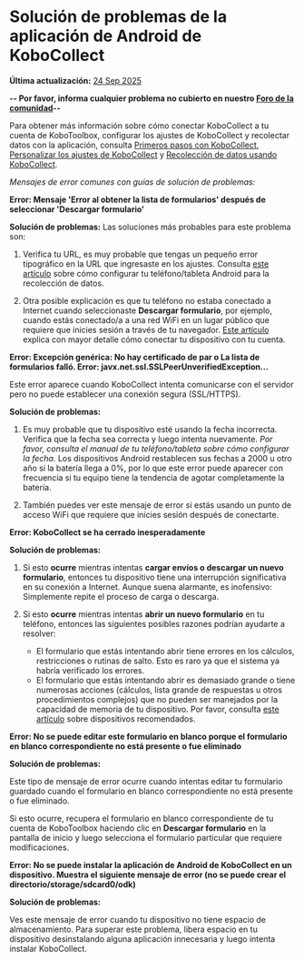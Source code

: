 # Solución de problemas de la aplicación de Android de KoboCollect
**Última actualización:** <a href="https://github.com/kobotoolbox/docs/blob/f6c6ac34b1fe55e7aab87f7b61c26e1607b4306b/source/troubleshooting_kobocollect.md" class="reference">24 Sep 2025</a>

**-- Por favor, informa cualquier problema no cubierto en nuestro
[Foro de la comunidad](https://community.kobotoolbox.org/)--**

<p class="note">
    Para obtener más información sobre cómo conectar KoboCollect a tu cuenta de KoboToolbox, configurar los ajustes de KoboCollect y recolectar datos con la aplicación, consulta <a href="https://support.kobotoolbox.org/kobocollect_on_android_latest.html">Primeros pasos con KoboCollect</a>, <a href="https://support.kobotoolbox.org/kobocollect_settings.html">Personalizar los ajustes de KoboCollect</a> y <a href="https://support.kobotoolbox.org/data_collection_kobocollect.html">Recolección de datos usando KoboCollect</a>.
</p>


_Mensajes de error comunes con guías de solución de problemas:_

**Error: Mensaje 'Error al obtener la lista de formularios' después de seleccionar 'Descargar formulario'**

**Solución de problemas:** Las soluciones más probables para este problema son:

1. Verifica tu URL, es muy probable que tengas un pequeño error tipográfico en la URL que ingresaste en
   los ajustes. Consulta [este artículo](kobocollect_on_android_latest.md) sobre cómo configurar
   tu teléfono/tableta Android para la recolección de datos.

2. Otra posible explicación es que tu teléfono no estaba conectado a
   Internet cuando seleccionaste **Descargar formulario**, por ejemplo, cuando estás
   conectado/a a una red WiFi en un lugar público que requiere que inicies sesión
   a través de tu navegador. [Este artículo](kobocollect_on_android_latest.md) explica con
   mayor detalle cómo conectar tu dispositivo con tu cuenta.

**Error: Excepción genérica: No hay certificado de par o La lista de formularios falló. Error:
javx.net.ssl.SSLPeerUnverifiedException...**

Este error aparece cuando KoboCollect intenta comunicarse con el servidor pero
no puede establecer una conexión segura (SSL/HTTPS).

**Solución de problemas:**

1. Es muy probable que tu dispositivo esté usando la fecha incorrecta. Verifica que la fecha sea
   correcta y luego intenta nuevamente. _Por favor, consulta el manual de tu teléfono/tableta sobre cómo
   configurar la fecha._ Los dispositivos Android restablecen sus fechas a 2000 u otro año si
   la batería llega a 0%, por lo que este error puede aparecer con frecuencia si
   tu equipo tiene la tendencia de agotar completamente la batería.

2. También puedes ver este mensaje de error si estás usando un punto de acceso WiFi que
   requiere que inicies sesión después de conectarte.

**Error: KoboCollect se ha cerrado inesperadamente**

**Solución de problemas:**

1. Si esto **ocurre** mientras intentas **cargar envíos o descargar un
   nuevo formulario**, entonces tu dispositivo tiene una interrupción significativa en su conexión a
   Internet. Aunque suena alarmante, es inofensivo: Simplemente repite el
   proceso de carga o descarga.

2. Si esto **ocurre** mientras intentas **abrir un nuevo formulario** en tu teléfono,
   entonces las siguientes posibles razones podrían ayudarte a resolver:

    - El formulario que estás intentando abrir tiene errores en los cálculos,
      restricciones o rutinas de salto. Esto es raro ya que el sistema ya habría
      verificado los errores.
    - El formulario que estás intentando abrir es demasiado grande o tiene numerosas
      acciones (cálculos, lista grande de respuestas u otros procedimientos complejos) que no pueden ser manejados por la capacidad de memoria de tu dispositivo.
      Por favor, consulta [este artículo](devices_for_data_collection.md) sobre
      dispositivos recomendados.

**Error: No se puede editar este formulario en blanco porque el formulario en blanco correspondiente no
está presente o fue eliminado**

**Solución de problemas:**

Este tipo de mensaje de error ocurre cuando intentas editar tu formulario guardado cuando el
formulario en blanco correspondiente no está presente o fue eliminado.

Si esto ocurre, recupera el formulario en blanco correspondiente de tu cuenta de KoboToolbox
haciendo clic en **Descargar formulario** en la pantalla de inicio y luego selecciona el
formulario particular que requiere modificaciones.

**Error: No se puede instalar la aplicación de Android de KoboCollect en un dispositivo. Muestra el
siguiente mensaje de error (no se puede crear el directorio/storage/sdcard0/odk)**

**Solución de problemas:**

Ves este mensaje de error cuando tu dispositivo no tiene espacio de almacenamiento. Para superar
este problema, libera espacio en tu dispositivo desinstalando alguna aplicación innecesaria y luego intenta
instalar KoboCollect.